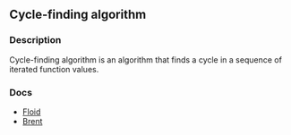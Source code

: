 ## Cycle-finding algorithm

### Description

Cycle-finding algorithm is an algorithm that finds a cycle in a sequence of iterated function values.

### Docs

- [Floid](https://en.wikipedia.org/wiki/Cycle_detection#Floyd's_tortoise_and_hare)
- [Brent](https://en.wikipedia.org/wiki/Cycle_detection#Brent's_algorithm)
